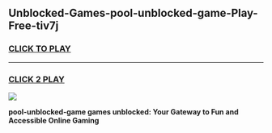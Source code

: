 
## Unblocked-Games-pool-unblocked-game-Play-Free-tiv7j
<h3>
<a href="https://premium76.site?title=pool-unblocked-game&ref=19M">CLICK TO PLAY</a></h3>
<hr>

<h3>
<a href="https://premium76.site?title=pool-unblocked-game&ref=19M">CLICK 2 PLAY</a>
  
</h3>

<a href="https://premium76.site?title=pool-unblocked-game&ref=19M"><img src="https://clearcache.store/games.png"></a>


**pool-unblocked-game games unblocked: Your Gateway to Fun and Accessible Online Gaming**
